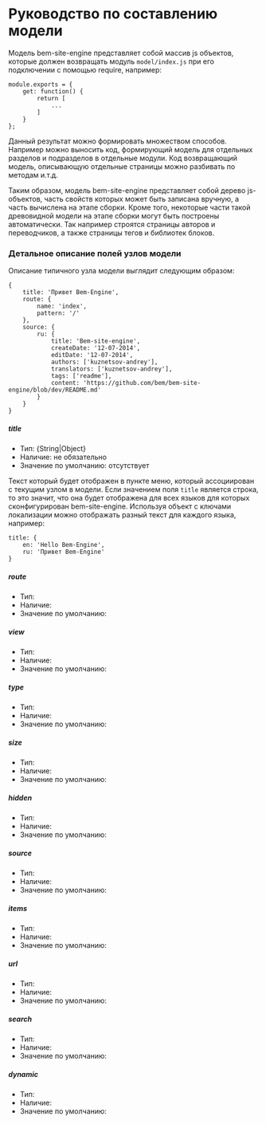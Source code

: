 # Руководство по составлению модели

Модель bem-site-engine представляет собой массив js объектов, которые должен возвращать модуль
`model/index.js` при его подключении с помощью require, например:

```
module.exports = {
    get: function() {
        return [
            ...
        ]
    }
};
```

Данный результат можно формировать множеством способов. Например можно выносить код, формирующий
модель для отдельных разделов и подразделов в отдельные модули. Код возвращающий модель, описывающую отдельные
страницы можно разбивать по методам и.т.д.

Таким образом, модель bem-site-engine представляет собой дерево js-объектов, часть свойств которых может быть 
записана вручную, а часть вычислена на этапе сборки. Кроме того, некоторые части такой древовидной модели
на этапе сборки могут быть построены автоматически. Так например строятся страницы авторов и переводчиков,
а также страницы тегов и библиотек блоков.

### Детальное описание полей узлов модели

Описание типичного узла модели выглядит следующим образом:

```
{
    title: 'Привет Bem-Engine',
    route: {
        name: 'index',
        pattern: '/'
    },
    source: {
        ru: {
            title: 'Bem-site-engine',
            createDate: '12-07-2014',
            editDate: '12-07-2014',
            authors: ['kuznetsov-andrey'],
            translators: ['kuznetsov-andrey'],
            tags: ['readme'],
            content: 'https://github.com/bem/bem-site-engine/blob/dev/README.md'
        }
    }
}
```

##### title

* Тип: {String|Object}
* Наличие: не обязательно
* Значение по умолчанию: отсутствует

Текст который будет отображен в пункте меню, который ассоциирован с текущим узлом в модели.
Если значением поля `title` является строка, то это значит, что она будет отображена
для всех языков для которых сконфигурирован bem-site-engine. Используя объект с ключами
локализации можно отображать разный текст для каждого языка, например:

```
title: {
    en: 'Hello Bem-Engine',
    ru: 'Привет Bem-Engine'
}
```

##### route

* Тип:
* Наличие:
* Значение по умолчанию:

##### view

* Тип:
* Наличие:
* Значение по умолчанию:

##### type

* Тип:
* Наличие:
* Значение по умолчанию:

##### size

* Тип:
* Наличие:
* Значение по умолчанию:

##### hidden

* Тип:
* Наличие:
* Значение по умолчанию:

##### source

* Тип:
* Наличие:
* Значение по умолчанию:

##### items

* Тип:
* Наличие:
* Значение по умолчанию:

##### url

* Тип:
* Наличие:
* Значение по умолчанию:

##### search

* Тип:
* Наличие:
* Значение по умолчанию:

##### dynamic

* Тип:
* Наличие:
* Значение по умолчанию:
